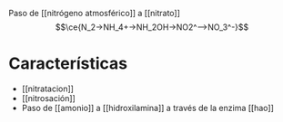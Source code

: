 Paso de [[nitrógeno atmosférico]] a [[nitrato]]
$$\ce{N_2->NH_4+->NH_2OH->NO2^-->NO_3^-}$$
# Características
- [[nitratacion]]
- [[nitrosación]]
- Paso de [[amonio]] a [[hidroxilamina]] a través de la enzima [[hao]]